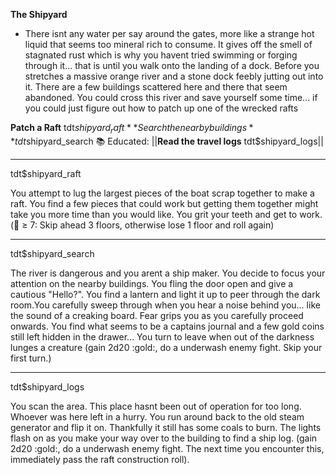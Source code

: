 **__The Shipyard__**
- There isnt any water per say around the gates, more like a strange hot liquid that seems too mineral rich to consume. It gives off the smell of stagnated rust which is why you havent tried swimming or forging through it... that is until you walk onto the landing of a dock. Before you stretches a massive orange river and a stone dock feebly jutting out into it. There are a few buildings scattered here and there that seem abandoned. You could cross this river and save yourself some time... if you could just figure out how to patch up one of the wrecked rafts

**Patch a Raft** tdt$shipyard_raft
**Search the nearby buildings** tdt$shipyard_search
:books:  Educated: ||**Read the travel logs** tdt$shipyard_logs||

-------------
tdt$shipyard_raft

You attempt to lug the largest pieces of the boat scrap together to make a raft. You find a few pieces that could work but getting them together might take you more time than you would like. You grit your teeth and get to work. (:game_die: ≥ 7: Skip ahead 3 floors, otherwise lose 1 floor and roll again)

-------------
tdt$shipyard_search

The river is dangerous and you arent a ship maker. You decide to focus your attention on the nearby buildings. You fling the door open and give a cautious "Hello?". You find a lantern and light it up to peer through the dark room.You carefully sweep through when you hear a noise behind you... like the sound of a creaking board. Fear grips you as you carefully proceed onwards. You find what seems to be a captains journal and a few gold coins still left hidden in the drawer... You turn to leave when out of the darkness lunges a creature (gain 2d20 :gold:, do a underwash enemy fight. Skip your first turn.)

-------------
tdt$shipyard_logs

You scan the area. This place hasnt been out of operation for too long. Whoever was here left in a hurry. You run around back to the old steam generator and flip it on. Thankfully it still has some coals to burn. The lights flash on as you make your way over to the building to find a ship log. (gain 2d20 :gold:, do a underwash enemy fight. The next time you encounter this, immediately pass the raft construction roll).
